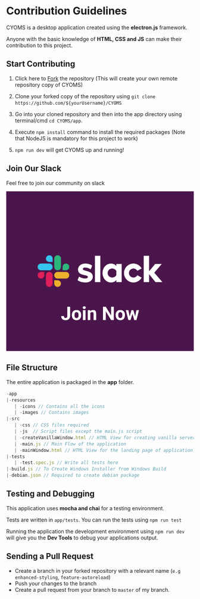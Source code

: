 # Contribution Guidelines

CYOMS is a desktop application created using the **electron.js** framework.

Anyone with the basic knowledge of **HTML, CSS and JS** can make their contribution to this project.

## Start Contributing

1. Click here to [Fork](https://github.com/Pika1998/CYOMS/fork) the repository (This will create your own remote repository copy of CYOMS)

2. Clone your forked copy of the repository using `git clone https://github.com/${yourUsername}/CYOMS`

3. Go into your cloned repository and then into the app directory using terminal/cmd `cd CYOMS/app`.

4. Execute `npm install` command to install the required packages (Note that NodeJS is mandatory for this project to work)

5. `npm run dev` will get CYOMS up and running!

## Join Our Slack

Feel free to join our community on slack

[<img src="resources/images/join_slack.png">](https://join.slack.com/t/cyomsdevelopers/shared_invite/zt-e730tphg-_IelnN26kcCGkbsZTjjVSQ)


## File Structure

The entire application is packaged in the **app** folder.
```js
-app
|-resources 
   | -icons // Contains all the icons
   | -images // Contains images
|-src
   | -css // CSS files required
   | -js  // Script files except the main.js script
   | -createVanillaWindow.html // HTML View for creating vanilla server.
   | -main.js // Main Flow of the application
   | -mainWindow.html // HTML View for the landing page of application. 
|-tests 
   | -test.spec.js // Write all tests here
|-build.js // To Create Windows Installer from Windows Build
|-debian.json // Required to create debian package
```
## Testing and Debugging

This application uses **mocha and chai** for a testing environment.

Tests are written in `app/tests`. You can run the tests using `npm run test`

Running the application the development environment using `npm run dev` will give you the **Dev Tools** to debug your applications output.


## Sending a Pull Request
- Create a branch in your forked repository with a relevant name (`e.g enhanced-styling`, `feature-autoreload`)
- Push your changes to the branch
- Create a pull request from your branch to `master` of my branch.

